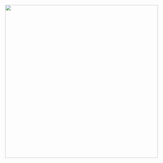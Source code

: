 
<p align="center">
    <a href="https://github.com/AnushkaIsuru1"><img width="500px" src="https://github-readme-stats.vercel.app/api/top-langs/?username=AnushkaIsuru1&theme=dark&hide=html,css&layout=compact&bg_color=10101000&hide_title=true&border_color=FFFFFF09"></a>
</p>
<!--&hide_border=true-->
